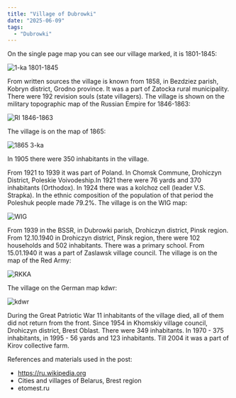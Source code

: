 ```yaml
---
title: "Village of Dubrowki"
date: "2025-06-09"
tags: 
  - "Dubrowki"
---
```


On the single page map you can see our village marked, it is 1801-1845:

![1-ka 1801-1845](https://github.com/user-attachments/assets/96d8c78e-7b00-48a9-982c-d590eb8d37d5)

From written sources the village is known from 1858, in Bezdziez parish, Kobryn district, Grodno province. It was a part of Zatocka rural municipality. There were 192 revision souls (state villagers). The village is shown on the military topographic map of the Russian Empire for 1846-1863:

![RI 1846-1863](https://github.com/user-attachments/assets/fbdd7dc5-4460-4a73-8bc1-c3ddaa84ba7d)

The village is on the map of 1865:

![1865 3-ka](https://github.com/user-attachments/assets/a4e2325f-bea7-44f4-8e38-c52f3b5cb009)

In 1905 there were 350 inhabitants in the village.

From 1921 to 1939 it was part of Poland. In Chomsk Commune, Drohiczyn District, Poleskie Voivodeship.In 1921 there were 76 yards and 370 inhabitants (Orthodox). In 1924 there was a kolchoz cell (leader V.S. Strapka). In the ethnic composition of the population of that period the Poleshuk people made 79.2%. The village is on the WIG map:

![WIG](https://github.com/user-attachments/assets/ca2c8551-a384-4d22-a69a-c2d37a1416d1)

From 1939 in the BSSR, in Dubrowki parish, Drohiczyn district, Pinsk region. From 12.10.1940 in Drohiczyn district, Pinsk region, there were 102 households and 502 inhabitants. There was a primary school. From 15.01.1940 it was a part of Zaslawsk village council. The village is on the map of the Red Army:

![RKKA](https://github.com/user-attachments/assets/8a1cc50d-dc53-4c14-83d6-6cc00641add3)

The village on the German map kdwr:

![kdwr](https://github.com/user-attachments/assets/4ce3b593-94fa-4b70-997e-c7369f5c6e6c)

During the Great Patriotic War 11 inhabitants of the village died, all of them did not return from the front. Since 1954 in Khomskiy village council, Drohiczyn district, Brest Oblast. There were 349 inhabitants. In 1970 - 375 inhabitants, in 1995 - 56 yards and 123 inhabitants. Till 2004 it was a part of Kirov collective farm.

References and materials used in the post:
- https://ru.wikipedia.org
- Cities and villages of Belarus, Brest region
- etomest.ru

